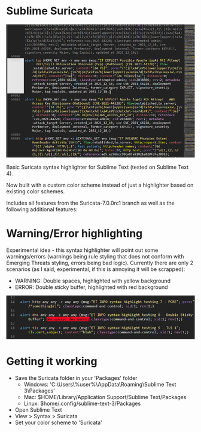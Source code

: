 # Sublime Suricata

![Alt text](/showcase.png)

Basic Suricata syntax highlighter for Sublime Text (tested on Sublime Text 4).

Now built with a custom color scheme instead of just a highlighter based on existing color schemes.

Includes all features from the Suricata-7.0.0rc1 branch as well as the following additional features:

# Warning/Error highlighting
Experimental idea - this syntax highlighter will point out some warnings/errors (warnings being rule styling that does not conform with Emerging Threats styling, errors being bad logic).  Currently there are only 2 scenarios (as I said, experimental, if this is annoying it will be scrapped):
- WARNING: Double spaces, highlighted with yellow background
- ERROR: Double sticky buffer, highlighted with red background

![Alt text](/double_buffer.png)

# Getting it working
- Save the Suricata folder in your 'Packages' folder
  - Windows: 'C:\Users\\%user%\AppData\Roaming\Sublime Text 3\Packages'
  - Mac: $HOME/Library/Application Support/Sublime Text/Packages
  - Linux: $home/.config/sublime-text-3/Packages
- Open Sublime Text
- View > Syntax > Suricata
- Set your color scheme to 'Suricata'
